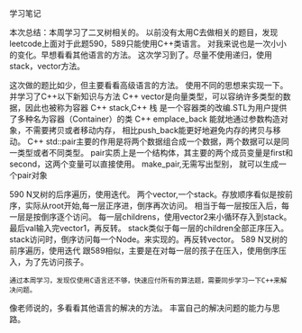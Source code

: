 学习笔记

本次总结：本周学习了二叉树相关的。
以前没有太用C去做相关的题目，发现leetcode上面对于此题590，589只能使用C++类语言。
对我来说也是一次小小的变化。早想看看其他语言的方法。
这次学习到了。尽量不使用递归，使用stack，vector方法。

这次做的题比如少，但主要看看高级语言的方法。
使用不同的思想来实现一下。
	并学习了C++以下新知识与方法
	C++ vector是向量类型，可以容纳许多类型的数据，因此也被称为容器
	C++ stack,C++ 栈 是一个容器类的改编.STL为用户提供了多种名为容器（Container）的类
	C++  emplace_back 能就地通过参数构造对象，不需要拷贝或者移动内存，
		相比push_back能更好地避免内存的拷贝与移动。
	C++ std::pair主要的作用是将两个数据组合成一个数据，两个数据可以是同一类型或者不同类型。
		pair实质上是一个结构体，其主要的两个成员变量是first和second，这两个变量可以直接使用。
		make_pair,无需写出型别， 就可以生成一个pair对象
		
590	N叉树的后序遍历，使用迭代。
	两个vector,一个stack。存放顺序看似是按前序，实际从root开始,每一层正序进，倒序再次访问。
	相当于每一层按压入后，每一层是按倒序逐个访问。 每一层childrens，使用vector2来小循环存入到stack。
	最后val输入完vector1，再反转。
	stack类似于每一层的children全部正序压入。stack访问时，倒序访问每一个Node。来实现的。再反转vector。
589 N叉树的前序遍历，使用迭代
	跟589相似，主要是在对每一层的孩子在压入，使用倒序压入，为了先访问孩子。
	

	通过本周学习，发现仅使用C语言还不够，快速应付所有的算法题，需要同步学习一下C++来解决问题。
像老师说的，多看看其他语言的解决的方法。
丰富自己的解决问题的能力与思路。





